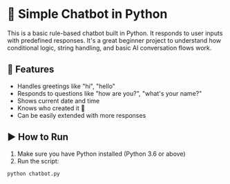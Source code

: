 # 🤖 Simple Chatbot in Python

This is a basic rule-based chatbot built in Python. It responds to user inputs with predefined responses. It's a great beginner project to understand how conditional logic, string handling, and basic AI conversation flows work.

## 🔧 Features

- Handles greetings like "hi", "hello"
- Responds to questions like "how are you?", "what's your name?"
- Shows current date and time
- Knows who created it 🙂
- Can be easily extended with more responses

## ▶️ How to Run

1. Make sure you have Python installed (Python 3.6 or above)
2. Run the script:

```bash
python chatbot.py
```
